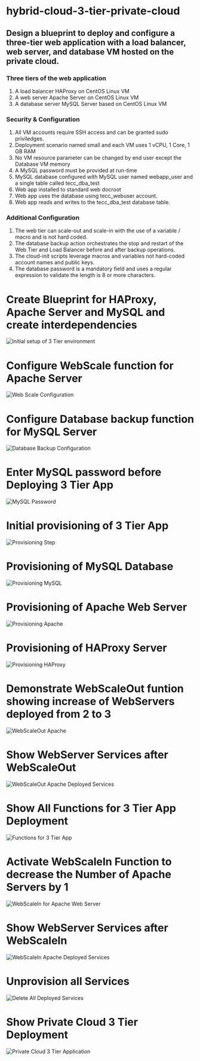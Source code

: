# hybrid-cloud-3-tier-private-cloud
## Design a blueprint to deploy and configure a three-tier web application with a load balancer, web server, and database VM hosted on the private cloud.

### Three tiers of the web application
1) A load balancer HAProxy on CentOS Linux VM
2) A web server Apache Server on CentOS Linux VM
3) A database server MySQL Server based on CentOS Linux VM

### Security & Configuration
1) All VM accounts require SSH access and can be granted sudo priviledges.
2) Deployment scenario named small and each VM uses 1 vCPU, 1 Core, 1 GB RAM
3) No VM resource parameter can be changed by end user except the Database VM memory
4) A MySQL password must be provided at run-time
5) MySQL database configured with MySQL user named webapp_user and a single table called tecc_dba_test
6) Web app installed to standard web docroot
7) Web app uses the database using tecc_webuser account.
8) Web app reads and writes to the tecc_dba_test database table.

### Additional Configuration
1) The web tier can scale-out and scale-in with the use of a variable / macro and is not hard coded.
2) The database backup action orchestrates the stop and restart of the Web Tier and Load Balancer before and after backup operations.
3) The cloud-init scripts leverage macros and variables not hard-coded account names and public keys.
4) The database password is a mandatory field and uses a regular expression to validate the length is 8 or more characters.

# Create Blueprint for HAProxy, Apache Server and MySQL and create interdependencies
![Initial setup of 3 Tier environment](/project2/images/2021-02-02_141151-TeccWebApplication-Application.jpg)

# Configure WebScale function for Apache Server
![Web Scale Configuration](/project2/images/2021-02-02_141333-webscalein.jpg)

# Configure Database backup function for MySQL Server
![Database Backup Configuration](/project2/images/2021-02-02_141421-Database_Backup.jpg)

# Enter MySQL password before Deploying 3 Tier App
![MySQL Password](/project2/images/2021-02-02_141723-Tecc_3_Tier_App.jpg)

# Initial provisioning of 3 Tier App
![Provisioning Step](/project2/images/2021-02-02_142235-Tecc_3Tier_Services.jpg)

# Provisioning of MySQL Database
![Provisioning MySQL](/project2/images/2021-02-02_144003-MySQL_start.jpg)

# Provisioning of Apache Web Server
![Provisioning Apache](/project2/images/2021-02-02_144620-webserver_provisioning.jpg)

# Provisioning of HAProxy Server
![Provisioning HAProxy](/project2/images/2021-02-02_145734-Haproxy_provisioning.jpg)

# Demonstrate WebScaleOut funtion showing increase of WebServers deployed from 2 to 3
![WebScaleOut Apache](/project2/images/2021-02-02_151123-webscaleout.jpg)

# Show WebServer Services after WebScaleOut
![WebScaleOut Apache Deployed Services](/project2/images/2021-02-02_151216-webscaleout_services.jpg)

# Show All Functions for 3 Tier App Deployment
![Functions for 3 Tier App](/project2/images/2021-02-02_151317-webscale_service.jpg)

# Activate WebScaleIn Function to decrease the Number of Apache Servers by 1
![WebScaleIn for Apache Web Server](/project2/images/2021-02-02_152038-webscalein.jpg)

# Show WebServer Services after WebScaleIn
![WebScaleIn Apache Deployed Services](/project2/images/2021-02-02_152115-webscale-services.jpg)

# Unprovision all Services
![Delete All Deployed Services](/project2/images/2021-02-02_152344-application_delete.jpg)

# Show Private Cloud 3 Tier Deployment
![Private Cloud 3 Tier Application](/project2/images/0-start.jpg)

